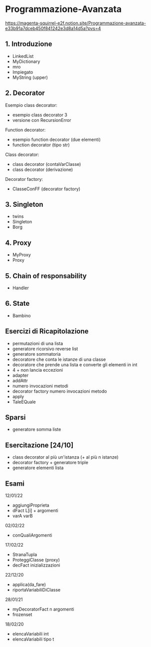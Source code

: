 # Programmazione-Avanzata
https://magenta-squirrel-e2f.notion.site/Programmazione-avanzata-e33b91a7dceb450f841242e3d8a14d5a?pvs=4

## 1. Introduzione
- LinkedList
- MyDictionary
- mro
- Impiegato
- MyString (upper)

## 2. Decorator
Esempio class decorator:
- esempio class decorator 3
- versione con RecursionError

Function decorator:
- esempio function decorator (due elementi)
- function decorator (tipo str)

Class decorator:
- class decorator (contaVarClasse)
- class decorator (derivazione)

Decorator factory:
- ClasseConFF (decorator factory)

## 3. Singleton
- twins
- Singleton
- Borg

## 4. Proxy
- MyProxy
- Proxy

## 5. Chain of responsability
- Handler

## 6. State
- Bambino

## Esercizi di Ricapitolazione
- permutazioni di una lista
- generatore ricorsivo reverse list
- generatore sommatoria
- decoratore che conta le istanze di una classe
- decoratore che prende una lista e converte gli elementi in int
- 4 + non lancia eccezioni
- adapter
- addAttr
- numero invocazioni metodi
- decorator factory numero invocazioni metodo
- apply
- TaleEQuale

## Sparsi

- generatore somma liste

## Esercitazione [24/10]
- class decorator al più un'istanza (+ al più n istanze)
- decorator factory + generatore triple
- generatore elementi lista

## Esami
12/01/22
- aggiungiProprieta
- dFact L[i] + argomenti
- varA varB

02/02/22
- conQualiArgomenti

17/02/22
- StranaTupla
- ProteggiClasse (proxy)
- decFact inizializzazioni

22/12/20
- applica(da_fare)
- riportaVariabiliDiClasse

28/01/21
- myDecoratorFact n argomenti
- frozenset

18/02/20
- elencaVariabili int
- elencaVariabili tipo t
